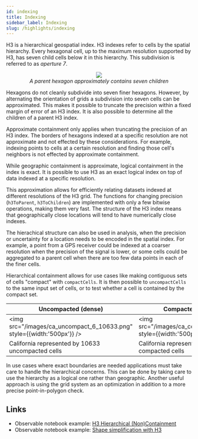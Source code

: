 ```yaml
---
id: indexing
title: Indexing
sidebar_label: Indexing
slug: /highlights/indexing
---
```


H3 is a hierarchical geospatial index. H3 indexes refer to cells by the spatial hierarchy. Every hexagonal cell, up to the maximum resolution supported by H3, has seven child cells below it in this hierarchy. This subdivision is referred to as *aperture 7*.

<div align="center">
  <img src="/images/parent-child.png" style={{width:'400px'}} /><br />
  <i>A parent hexagon approximately contains seven children</i>
</div>

Hexagons do not cleanly subdivide into seven finer hexagons. However, by alternating the orientation of grids a subdivision into seven cells can be approximated. This makes it possible to truncate the precision within a fixed margin of error of an H3 index. It is also possible to determine all the children of a parent H3 index.

Approximate containment only applies when truncating the precision of an H3 index. The borders of hexagons indexed at a specific resolution are not approximate and not effected by these considerations. For example, indexing points to cells at a certain resolution and finding those cell's neighbors is not effected by approximate containment.

While geographic containment is approximate, logical containment in the index is exact. It is possible to use H3 as an exact logical index on top of data indexed at a specific resolution.

This approximation allows for efficiently relating datasets indexed at different resolutions of the H3 grid. The functions for changing precision (`h3ToParent`, `h3ToChildren`) are implemented with only a few bitwise operations, making them very fast. The structure of the H3 index means that geographically close locations will tend to have numerically close indexes.

The hierachical structure can also be used in analysis, when the precision or uncertainty for a location needs to be encoded in the spatial index. For example, a point from a GPS receiver could be indexed at a coarser resolution when the precision of the signal is lower, or some cells could be aggregated to a parent cell when there are too few data points in each of the finer cells.

Hierarchical containment allows for use cases like making contiguous sets of cells "compact" with `compactCells`. It is then possible to `uncompactCells` to the same input set of cells, or to test whether a cell is contained by the compact set.

| Uncompacted (dense) | Compacted (sparse)
| ----------------- | ----------------
| <img src="/images/ca_uncompact_6_10633.png" style={{width:'500px'}} /> | <img src="/images/ca_compact_6_901.png" style={{width:'500px'}} />
| California represented by 10633 uncompacted cells | California represented by 901 compacted cells

In use cases where exact boundaries are needed applications must take care to handle the hierarchical concerns. This can be done by taking care to use the hierarchy as a logical one rather than geographic. Another useful approach is using the grid system as an optimization in addition to a more precise point-in-polygon check.

## Links

* Observable notebook example: [H3 Hierarchical (Non)Containment](https://observablehq.com/@nrabinowitz/h3-hierarchical-non-containment?collection=@nrabinowitz/h3)
* Observable notebook example: [Shape simplification with H3](https://observablehq.com/@nrabinowitz/shape-simplification-with-h3?collection=@nrabinowitz/h3)
